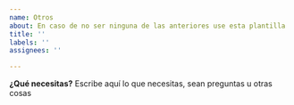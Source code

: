 ```yaml
---
name: Otros
about: En caso de no ser ninguna de las anteriores use esta plantilla
title: ''
labels: ''
assignees: ''

---
```


**¿Qué necesitas?**
Escribe aquí lo que necesitas, sean preguntas u otras cosas
